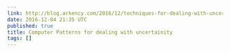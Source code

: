 ```yaml
---
link: http://blog.arkency.com/2016/12/techniques-for-dealing-with-uncertainity/
date: 2016-12-04 21:35 UTC
published: true
title: Computer Patterns for dealing with uncertainity
tags: []
---
```



